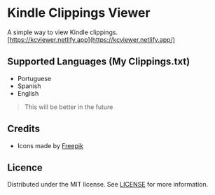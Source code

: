 # Kindle Clippings Viewer
A simple way to view Kindle clippings.
<br>
[https://kcviewer.netlify.app](https://kcviewer.netlify.app/)

## Supported Languages (My Clippings.txt)
- Portuguese
- Spanish
- English
> This will be better in the future

## Credits
- Icons made by [Freepik](https://www.flaticon.com/authors/freepik)

## Licence
Distributed under the MIT license. See [LICENSE](https://github.com/juscelinodjj/kindle-clippings-viewer/blob/main/LICENSE) for more information.